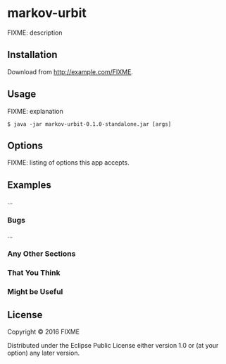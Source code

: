 # markov-urbit

FIXME: description

## Installation

Download from http://example.com/FIXME.

## Usage

FIXME: explanation

    $ java -jar markov-urbit-0.1.0-standalone.jar [args]

## Options

FIXME: listing of options this app accepts.

## Examples

...

### Bugs

...

### Any Other Sections
### That You Think
### Might be Useful

## License

Copyright © 2016 FIXME

Distributed under the Eclipse Public License either version 1.0 or (at
your option) any later version.
